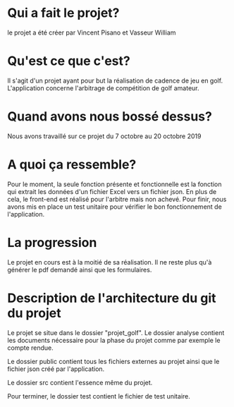 # Qui a fait le projet?

le projet a été créer par Vincent Pisano et Vasseur William

# Qu'est ce que c'est?

Il s'agit d'un projet ayant pour but la réalisation de cadence de jeu en golf.
L'application concerne l'arbitrage de compétition de golf amateur.

# Quand avons nous bossé dessus?

Nous avons travaillé sur ce projet du 7 octobre au 20 octobre 2019

# A quoi ça ressemble?

Pour le moment, la seule fonction présente et fonctionnelle est la fonction qui extrait
les données d'un fichier Excel vers un fichier json. En plus de cela, le front-end est 
réalisé pour l'arbitre mais non achevé. Pour finir, nous avons mis en place un test unitaire
pour vérifier le bon fonctionnement de l'application.

# La progression

Le projet en cours est à la moitié de sa réalisation. Il ne reste plus qu'à générer le pdf 
demandé ainsi que les formulaires.

# Description de l'architecture du git du projet

Le projet se situe dans le dossier "projet_golf". Le dossier analyse contient les 
documents nécessaire pour la phase du projet comme par exemple le compte rendue.

Le dossier public contient tous les fichiers externes au projet ainsi que le fichier json 
créé par l'application.

Le dossier src contient l'essence même du projet.

Pour terminer, le dossier test contient le fichier de test unitaire.